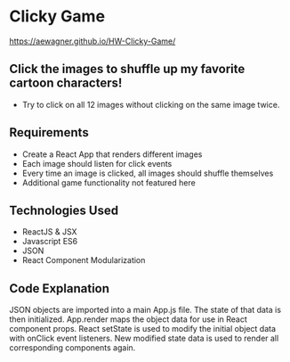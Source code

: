 # Clicky Game

 https://aewagner.github.io/HW-Clicky-Game/

## Click the images to shuffle up my favorite cartoon characters!
 - Try to click on all 12 images without clicking on the same image twice.

## Requirements
- Create a React App that renders different images
- Each image should listen for click events
- Every time an image is clicked, all images should shuffle themselves
- Additional game functionality not featured here

## Technologies Used
- ReactJS & JSX
- Javascript ES6
- JSON
- React Component Modularization

## Code Explanation
JSON objects are imported into a main App.js file. The state of that data is then initialized. App.render maps the object data for use in React component props. React setState is used to modify the initial object data with onClick event listeners. New modified state data is used to render all corresponding components again.